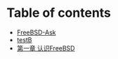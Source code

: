 # Table of contents

* [FreeBSD-Ask](README.md)
* [testB](testb.md)
* [第一章 认识FreeBSD](di-yi-zhang-ren-shi-freebsd.md)
